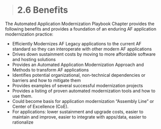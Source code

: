 ># **2.6** Benefits

The Automated Application Modernization Playbook Chapter provides the following benefits and provides a foundation of an enduring AF application modernization practice:

- Efficiently Modernizes AF Legacy applications to the current AF standard so they can interoperate with other modern AF applications
- Drives down sustainment costs by moving to more affordable software and hosting solutions
- Provides an Automated Application Modernization Approach and Methods to transform AF applications
- Identifies potential organizational, non-technical dependencies or barriers and how to mitigate them
- Provides examples of several successful modernization projects
- Provides a listing of proven automated modernization tools and how to use them.
- Could become basis for application modernization “Assembly Line” or Center of Excellence (CoE).
- For applications: lower sustainment and upgrade costs, easier to maintain and improve, easier to integrate with apps/data, easier to rationalize
